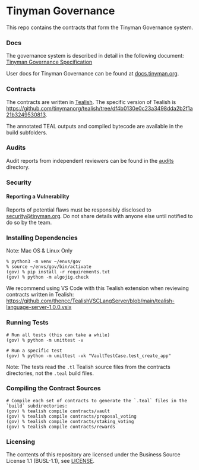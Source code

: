 # Tinyman Governance

This repo contains the contracts that form the Tinyman Governance system.

### Docs

The governance system is described in detail in the following document:
[Tinyman Governance Specification](docs/tinyman_governance_protocol_specification.pdf)

User docs for Tinyman Governance can be found at [docs.tinyman.org](https://docs.tinyman.org).


### Contracts
The contracts are written in [Tealish](https://github.com/tinymanorg/tealish).
The specific version of Tealish is https://github.com/tinymanorg/tealish/tree/df4b0130e0c23a3498dda2b2f1a21b3249530813.

The annotated TEAL outputs and compiled bytecode are available in the build subfolders.


### Audits

Audit reports from independent reviewers can be found in the [audits](audits/) directory.


### Security
#### Reporting a Vulnerability
Reports of potential flaws must be responsibly disclosed to security@tinyman.org. Do not share details with anyone else until notified to do so by the team.


### Installing Dependencies
Note: Mac OS & Linux Only

```
% python3 -m venv ~/envs/gov
% source ~/envs/gov/bin/activate
(gov) % pip install -r requirements.txt
(gov) % python -m algojig.check
```

We recommend using VS Code with this Tealish extension when reviewing contracts written in Tealish: https://github.com/thencc/TealishVSCLangServer/blob/main/tealish-language-server-1.0.0.vsix


### Running Tests

```
# Run all tests (this can take a while)
(gov) % python -m unittest -v

# Run a specific test
(gov) % python -m unittest -vk "VaultTestCase.test_create_app"
```

Note: The tests read the `.tl` Tealish source files from the contracts directories, not the `.teal` build files.


### Compiling the Contract Sources

```
# Compile each set of contracts to generate the `.teal` files in the `build` subdirectories:
(gov) % tealish compile contracts/vault
(gov) % tealish compile contracts/proposal_voting
(gov) % tealish compile contracts/staking_voting
(gov) % tealish compile contracts/rewards
```

### Licensing

The contents of this repository are licensed under the Business Source License 1.1 (BUSL-1.1), see [LICENSE](LICENSE).
